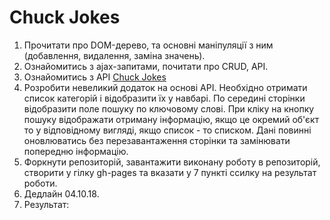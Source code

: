# Chuck Jokes #
1. Прочитати про DOM-дерево, та основні маніпуляції з ним (добавлення, видалення, заміна значень).
2. Ознайомитись з ajax-запитами, почитати про CRUD, API.
3. Ознайомитись з API [Chuck Jokes](https://api.chucknorris.io/)
4. Розробити невеликий додаток на основі API. Необхідно отримати список категорій і відобразити їх у навбарі. По середині сторінки відобразити поле пошуку по ключовому слові. При кліку на кнопку пошуку відображати отриману інформацію, якщо це окремий об'єкт то у відповідному вигляді, якщо список - то списком. Дані повинні оновлюватись без перезавантаження сторінки та замінювати попередню інформацію.
5. Форкнути репозиторій, завантажити виконану роботу в репозиторій, створити у гілку gh-pages та вказати у 7 пункті ссилку на результат роботи.
6. Дедлайн 04.10.18.
7. Результат: 